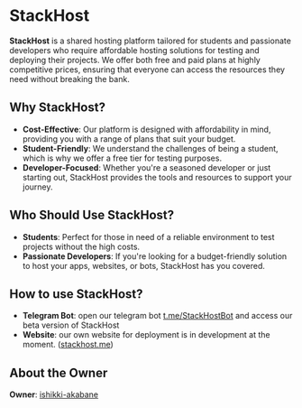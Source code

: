 # StackHost

**StackHost** is a shared hosting platform tailored for students and passionate developers who require affordable hosting solutions for testing and deploying their projects. We offer both free and paid plans at highly competitive prices, ensuring that everyone can access the resources they need without breaking the bank.

## Why StackHost?

- **Cost-Effective**: Our platform is designed with affordability in mind, providing you with a range of plans that suit your budget.
- **Student-Friendly**: We understand the challenges of being a student, which is why we offer a free tier for testing purposes.
- **Developer-Focused**: Whether you're a seasoned developer or just starting out, StackHost provides the tools and resources to support your journey.

## Who Should Use StackHost?

- **Students**: Perfect for those in need of a reliable environment to test projects without the high costs.
- **Passionate Developers**: If you're looking for a budget-friendly solution to host your apps, websites, or bots, StackHost has you covered.

## How to use StackHost?

- **Telegram Bot**: open our telegram bot [t.me/StackHostBot](https://t.me/stackhostbot) and access our beta version of StackHost
- **Website**: our own website for deployment is in development at the moment. ([stackhost.me](https://stackhost.me))


## About the Owner

**Owner**: [ishikki-akabane](https://github.com/ishikki-akabane)
